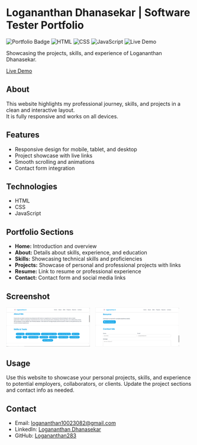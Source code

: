 # Logananthan Dhanasekar | Software Tester Portfolio

![Portfolio Badge](https://img.shields.io/badge/Portfolio-Personal-blue)
![HTML](https://img.shields.io/badge/HTML-E34F26?style=flat&logo=html5&logoColor=white)
![CSS](https://img.shields.io/badge/CSS-1572B6?style=flat&logo=css3&logoColor=white)
![JavaScript](https://img.shields.io/badge/JavaScript-F7DF1E?style=flat&logo=javascript&logoColor=black)
![Live Demo](https://img.shields.io/badge/Live-Demo-blue)

Showcasing the projects, skills, and experience of Logananthan Dhanasekar.  

[Live Demo](https://logananthan283.github.io/Logananthan-Portfolio)

## About

This website highlights my professional journey, skills, and projects in a clean and interactive layout.  
It is fully responsive and works on all devices.

## Features

- Responsive design for mobile, tablet, and desktop
- Project showcase with live links
- Smooth scrolling and animations
- Contact form integration

## Technologies

- HTML
- CSS
- JavaScript

## Portfolio Sections

- **Home:** Introduction and overview
- **About:** Details about skills, experience, and education
- **Skills:** Showcasing technical skills and proficiencies
- **Projects:** Showcase of personal and professional projects with links
- **Resume:** Link to resume or professional experience
- **Contact:** Contact form and social media links

## Screenshot

<div>
  <img src="./images/portfolio1.PNG" alt="Portfolio 1" width="45%" style="margin-right: 10px;">
  <img src="./images/portfolio2.PNG" alt="Portfolio 2" width="45%">
</div>

## Usage

Use this website to showcase your personal projects, skills, and experience to potential employers, collaborators, or clients. Update the project sections and contact info as needed.

## Contact

- Email: logananthan10023082@gmail.com  
- LinkedIn: [Logananthan Dhanasekar](https://www.linkedin.com/in/logananthan-d-100230826374305335)
- GitHub: [Logananthan283](https://github.com/Logananthan283)
